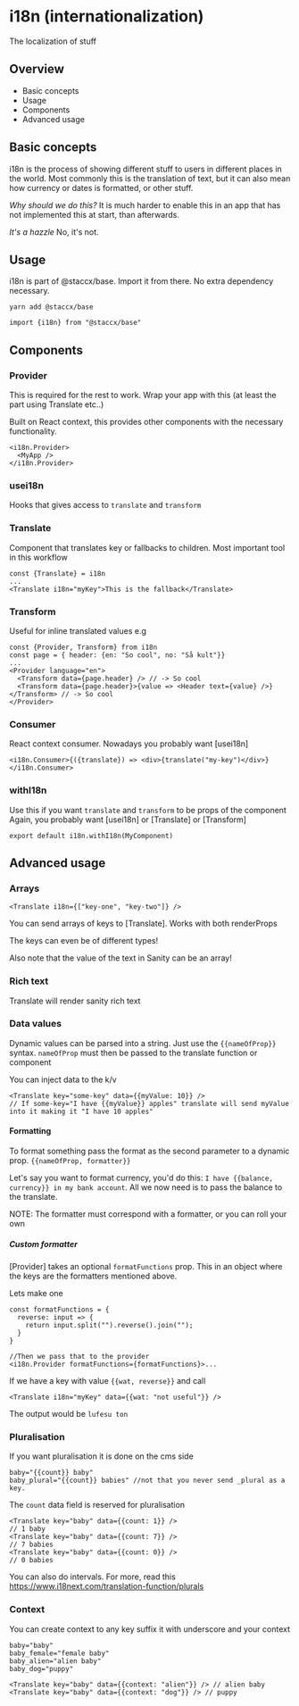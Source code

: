 # i18n (internationalization)
The localization of stuff

## Overview
* Basic concepts
* Usage
* Components
* Advanced usage

## Basic concepts
i18n is the process of showing different stuff to users in different places in the world.
Most commonly this is the translation of text, but it can also mean how currency or dates is formatted, or other stuff.

_Why should we do this?_
It is much harder to enable this in an app that has not implemented this at start, than afterwards.

_It's a hazzle_
No, it's not.

## Usage
i18n is part of @staccx/base. Import it from there. No extra dependency necessary.

`yarn add @staccx/base`

```
import {i18n} from "@staccx/base"
```

## Components

### Provider
This is required for the rest to work. Wrap your app with this (at least the part using Translate etc..)

Built on React context, this provides other components with the necessary functionality.
```
<i18n.Provider>
  <MyApp />
</i18n.Provider>
```

### usei18n
Hooks that gives access to `translate` and `transform`

### Translate
Component that translates key or fallbacks to children. Most important tool in this workflow

```
const {Translate} = i18n
...
<Translate i18n="myKey">This is the fallback</Translate>
````

### Transform
Useful for inline translated values
e.g
```
const {Provider, Transform} from i18n
const page = { header: {en: "So cool", no: "Så kult"}}
...
<Provider language="en">
  <Transform data={page.header} /> // -> So cool
  <Transform data={page.header}>{value => <Header text={value} />}</Transform> // -> So cool
</Provider>
```

### Consumer
React context consumer. Nowadays you probably want [usei18n]

```
<i18n.Consumer>{({translate}) => <div>{translate("my-key")</div>}</i18n.Consumer>
```

### withI18n
Use this if you want `translate` and `transform` to be props of the component
Again, you probably want [usei18n] or [Translate] or [Transform]

```
export default i18n.withI18n(MyComponent)
```

## Advanced usage

### Arrays
```
<Translate i18n={["key-one", "key-two"]} />
```
You can send arrays of keys to [Translate]. Works with both renderProps

The keys can even be of different types!

Also note that the value of the text in Sanity can be an array!

### Rich text
Translate will render sanity rich text

### Data values
Dynamic values can be parsed into a string. Just use the `{{nameOfProp}}` syntax.
`nameOfProp` must then be passed to the translate function or component

You can inject data to the k/v
```
<Translate key="some-key" data={{myValue: 10}} />
// If some-key="I have {{myValue}} apples" translate will send myValue into it making it "I have 10 apples"
```

#### Formatting
To format something pass the format as the second parameter to a dynamic prop. `{{nameOfProp, formatter}}`

Let's say you want to format currency, you'd do this:
`I have {{balance, currency}} in my bank account`. All we now need is to pass the balance to the translate.

NOTE: The formatter must correspond with a formatter, or you can roll your own

##### Custom formatter
[Provider] takes an optional `formatFunctions` prop. This in an object where the keys are the formatters mentioned above.

Lets make one

```
const formatFunctions = {
  reverse: input => {
    return input.split("").reverse().join("");
  }
}

//Then we pass that to the provider
<i18n.Provider formatFunctions={formatFunctions}>...
```

If we have a key with value `{{wat, reverse}}` and call
```
<Translate i18n="myKey" data={{wat: "not useful"}} />
```

The output would be `lufesu ton`

### Pluralisation
If you want pluralisation it is done on the cms side

```
baby="{{count}} baby"
baby_plural="{{count}} babies" //not that you never send _plural as a key.
```

The `count` data field is reserved for pluralisation
```
<Translate key="baby" data={{count: 1}} />
// 1 baby
<Translate key="baby" data={{count: 7}} />
// 7 babies
<Translate key="baby" data={{count: 0}} />
// 0 babies
```

You can also do intervals. For more, read this https://www.i18next.com/translation-function/plurals

### Context
You can create context to any key suffix it with underscore and your context

```
baby="baby"
baby_female="female baby"
baby_alien="alien baby"
baby_dog="puppy"
```

```
<Translate key="baby" data={{context: "alien"}} /> // alien baby
<Translate key="baby" data={{context: "dog"}} /> // puppy
```
